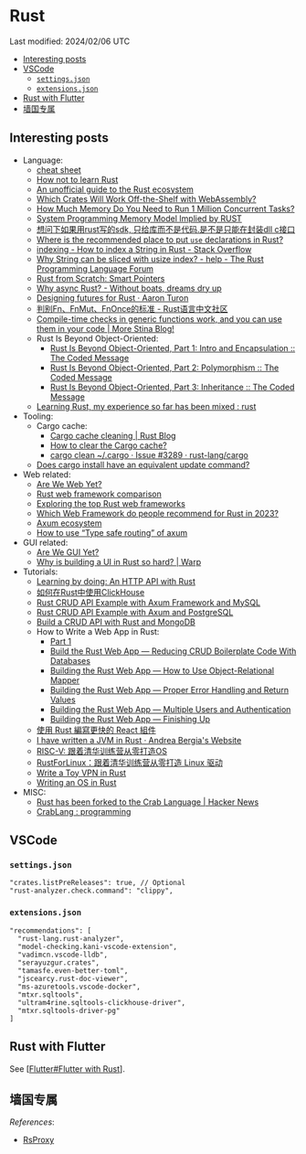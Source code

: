 # Rust

Last modified: 2024/02/06 UTC

- [Interesting posts](#interesting-posts)
- [VSCode](#vscode)
  - [`settings.json`](#settingsjson)
  - [`extensions.json`](#extensionsjson)
- [Rust with Flutter](#rust-with-flutter)
- [墙国专属](#墙国专属)

## Interesting posts

- Language:
  - [cheat sheet](https://cheats.rs/)
  - [How not to learn Rust](https://dystroy.org/blog/how-not-to-learn-rust/)
  - [An unofficial guide to the Rust ecosystem](https://blessed.rs/crates)
  - [Which Crates Will Work Off-the-Shelf with WebAssembly?](https://rustwasm.github.io/docs/book/reference/which-crates-work-with-wasm.html)
  - [How Much Memory Do You Need to Run 1 Million Concurrent Tasks?](https://pkolaczk.github.io/memory-consumption-of-async/)
  - [System Programming Memory Model Implied by RUST](https://t4wydfkrrq.feishu.cn/docx/doxcnM3juNBUJfxGcIWOfJRLk5g)
  - [想问下如果用rust写的sdk, 只给库而不是代码.是不是只能在封装dll c接口](https://rustcc.cn/article?id=62bbfc2f-230d-4abc-ad94-8390a8487520)
  - [Where is the recommended place to put `use` declarations in Rust?](https://stackoverflow.com/questions/45618552/where-is-the-recommended-place-to-put-use-declarations-in-rust)
  - [indexing - How to index a String in Rust - Stack Overflow](https://stackoverflow.com/questions/24542115/how-to-index-a-string-in-rust)
  - [Why String can be sliced with usize index? - help - The Rust Programming Language Forum](https://users.rust-lang.org/t/why-string-can-be-sliced-with-usize-index/71437)
  - [Rust from Scratch: Smart Pointers](https://medium.com/@zainalpour_79971/rust-from-scratch-smart-pointers-2951b7725760)
  - [Why async Rust? - Without boats, dreams dry up](https://without.boats/blog/why-async-rust/)
  - [Designing futures for Rust · Aaron Turon](http://aturon.github.io/blog/2016/09/07/futures-design/)
  - [判别Fn、FnMut、FnOnce的标准 - Rust语言中文社区](https://rustcc.cn/article?id=8b6c5e63-c1e0-4110-8ae8-a3ce1d3e03b9)
  - [Compile-time checks in generic functions work, and you can use them in your code \| More Stina Blog!](https://morestina.net/blog/1940/compile-time-checks-in-generic-functions-work-and-you-can-use-them-in-your-code)
  - Rust Is Beyond Object-Oriented:
    - [Rust Is Beyond Object-Oriented, Part 1: Intro and Encapsulation :: The Coded Message](https://www.thecodedmessage.com/posts/oop-1-encapsulation/)
    - [Rust Is Beyond Object-Oriented, Part 2: Polymorphism :: The Coded Message](https://www.thecodedmessage.com/posts/oop-2-polymorphism/)
    - [Rust Is Beyond Object-Oriented, Part 3: Inheritance :: The Coded Message](https://www.thecodedmessage.com/posts/oop-3-inheritance/)
  - [Learning Rust, my experience so far has been mixed : rust](https://www.reddit.com/r/rust/comments/18i8y39/learning_rust_my_experience_so_far_has_been_mixed/)
- Tooling:
  - Cargo cache:
    - [Cargo cache cleaning \| Rust Blog](https://blog.rust-lang.org/2023/12/11/cargo-cache-cleaning.html)
    - [How to clear the Cargo cache?](https://stackoverflow.com/questions/25072930/how-to-clear-the-cargo-cache)
    - [cargo clean ~/.cargo · Issue #3289 · rust-lang/cargo](https://github.com/rust-lang/cargo/issues/3289)
  - [Does cargo install have an equivalent update command?](https://stackoverflow.com/questions/34484361/does-cargo-install-have-an-equivalent-update-command)
- Web related:
  - [Are We Web Yet?](https://github.com/rust-lang/arewewebyet)
  - [Rust web framework comparison](https://github.com/flosse/rust-web-framework-comparison)
  - [Exploring the top Rust web frameworks](https://blog.logrocket.com/top-rust-web-frameworks/)
  - [Which Web Framework do people recommend for Rust in 2023?](https://www.reddit.com/r/rust/comments/12jhxi2/which_web_framework_do_people_recommend_for_rust/)
  - [Axum ecosystem](https://github.com/tokio-rs/axum/blob/main/ECOSYSTEM.md)
  - [How to use “Type safe routing” of axum](https://mixi-developers.mixi.co.jp/how-to-use-type-safe-routing-of-axum-c06c1b1b1ab)
- GUI related:
  - [Are We GUI Yet?](https://github.com/areweguiyet/areweguiyet)
  - [Why is building a UI in Rust so hard? \| Warp](https://www.warp.dev/blog/why-is-building-a-ui-in-rust-so-hard)
- Tutorials:
  - [Learning by doing: An HTTP API with Rust](https://blog.frankel.ch/http-api-rust/)
  - [如何在Rust中使用ClickHouse](https://cloud.tencent.com/developer/article/1814306)
  - [Rust CRUD API Example with Axum Framework and MySQL](https://codevoweb.com/rust-crud-api-example-with-axum-framework-and-mysql/)
  - [Rust CRUD API Example with Axum and PostgreSQL](https://codevoweb.com/rust-crud-api-example-with-axum-and-postgresql/)
  - [Build a CRUD API with Rust and MongoDB](https://codevoweb.com/build-a-crud-api-with-rust-and-mongodb/)
  - How to Write a Web App in Rust:
    - [Part 1](https://betterprogramming.pub/how-to-write-a-web-app-in-rust-part-1-3047156660a7)
    - [Build the Rust Web App — Reducing CRUD Boilerplate Code With Databases](https://betterprogramming.pub/how-to-write-a-web-app-in-rust-part-2-2da195369fc1)
    - [Building the Rust Web App — How to Use Object-Relational Mapper](https://betterprogramming.pub/building-the-rust-web-app-how-to-use-object-relational-mapper-3af2084555b6)
    - [Building the Rust Web App — Proper Error Handling and Return Values](https://betterprogramming.pub/building-the-rust-web-app-proper-error-handling-and-return-values-723f1f07f8cd)
    - [Building the Rust Web App — Multiple Users and Authentication](https://betterprogramming.pub/building-the-rust-web-app-multiple-users-and-authentication-5ca5988ddfe4)
    - [Building the Rust Web App — Finishing Up](https://medium.com/better-programming/building-the-rust-web-app-finishing-up-1624c9b82f80)
  - [使用 Rust 編寫更快的 React 組件](https://www.readfog.com/a/1653827465241530368)
  - [I have written a JVM in Rust · Andrea Bergia's Website](https://andreabergia.com/blog/2023/07/i-have-written-a-jvm-in-rust/)
  - [RISC-V: 跟着清华训练营从零打造OS](https://mp.weixin.qq.com/mp/appmsgalbum?action=getalbum&__biz=Mzg4Nzk4MTY3Nw==&scene=2&album_id=3162993568748208133)
  - [RustForLinux：跟着清华训练营从零打造 Linux 驱动](https://mp.weixin.qq.com/mp/appmsgalbum?__biz=Mzg4Nzk4MTY3Nw==&action=getalbum&album_id=3183255184072835074)
  - [Write a Toy VPN in Rust](https://write.yiransheng.com/vpn)
  - [Writing an OS in Rust](https://os.phil-opp.com/)
- MISC:
  - [Rust has been forked to the Crab Language \| Hacker News](https://news.ycombinator.com/item?id=36122270)
  - [CrabLang : programming](https://www.reddit.com/r/programming/comments/12n0dqc/crablang/)

## VSCode

### `settings.json`

```jsonc
"crates.listPreReleases": true, // Optional
"rust-analyzer.check.command": "clippy",
```

### `extensions.json`

```jsonc
"recommendations": [
  "rust-lang.rust-analyzer",
  "model-checking.kani-vscode-extension",
  "vadimcn.vscode-lldb",
  "serayuzgur.crates",
  "tamasfe.even-better-toml",
  "jscearcy.rust-doc-viewer",
  "ms-azuretools.vscode-docker",
  "mtxr.sqltools",
  "ultram4rine.sqltools-clickhouse-driver",
  "mtxr.sqltools-driver-pg"
]
```

## Rust with Flutter

See [[Flutter#Flutter with Rust]].

## 墙国专属

*References*:

- [RsProxy](https://rsproxy.cn/)

[//begin]: # "Autogenerated link references for markdown compatibility"
[Flutter#Flutter with Rust]: Flutter.md "Flutter"
[//end]: # "Autogenerated link references"
